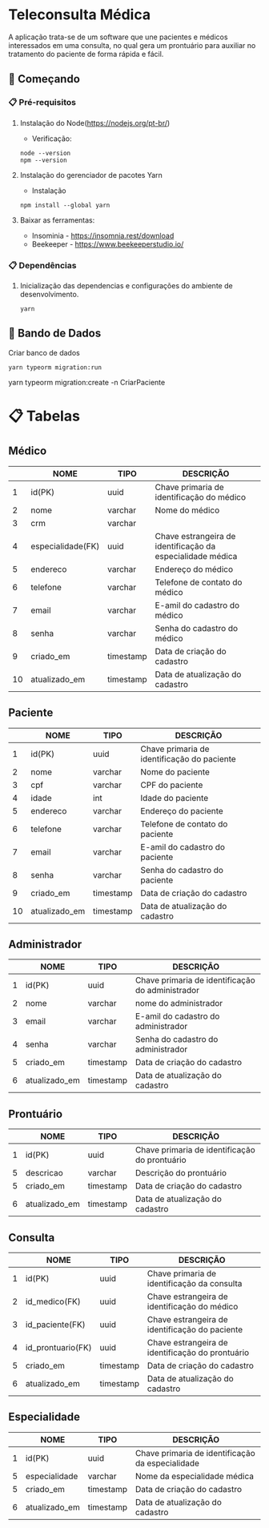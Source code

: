 # Teleconsulta Médica

A aplicação trata-se de um software que une pacientes e médicos interessados em uma consulta, no qual gera um prontuário para auxiliar no tratamento do paciente de forma rápida e fácil.

## 🚀 Começando

### 📋 Pré-requisitos

1. Instalação do Node(https://nodejs.org/pt-br/) 
    - Verificação:
    ```
    node --version
    npm --version
    ```

2. Instalação do gerenciador de pacotes Yarn
    - Instalação
    ```
    npm install --global yarn
    ```
3. Baixar as ferramentas:
    - Insominia - https://insomnia.rest/download
    - Beekeeper - https://www.beekeeperstudio.io/


### 📋 Dependências
1. Inicialização das dependencias e configurações do ambiente de desenvolvimento.
    ```
    yarn 
    ```

## 💾 Bando de Dados
Criar banco de dados
```
yarn typeorm migration:run
```






yarn typeorm migration:create -n CriarPaciente





# 📋 Tabelas

## Médico
|    | NOME              | TIPO      | DESCRIÇÃO                                                  |
| -- | ----------------- | --------- | ---------------------------------------------------------- |
|  1 | id(PK)            | uuid      | Chave primaria de identificação do médico                  |
|  2 | nome              | varchar   | Nome do médico                                             |
|  3 | crm               | varchar   |                                                            |
|  4 | especialidade(FK) | uuid      | Chave estrangeira de identificação da especialidade médica |
|  5 | endereco          | varchar   | Endereço do médico                                         |
|  6 | telefone          | varchar   | Telefone de contato do médico                              |
|  7 | email             | varchar   | E-amil do cadastro do médico                               |
|  8 | senha             | varchar   | Senha do cadastro do médico                                |
|  9 | criado_em         | timestamp | Data de criação do cadastro                                |
| 10 | atualizado_em     | timestamp | Data de atualização do cadastro                            |

## Paciente
|    | NOME          | TIPO      | DESCRIÇÃO                                   |
| -- | ------------- | --------- | ------------------------------------------- |
|  1 | id(PK)        | uuid      | Chave primaria de identificação do paciente |
|  2 | nome          | varchar   | Nome do paciente                            |
|  3 | cpf           | varchar   | CPF do paciente                             | 
|  4 | idade         | int       | Idade do paciente                           |
|  5 | endereco      | varchar   | Endereço do paciente                        |
|  6 | telefone      | varchar   | Telefone de contato do paciente             |
|  7 | email         | varchar   | E-amil do cadastro do paciente              |
|  8 | senha         | varchar   | Senha do cadastro do paciente               |
|  9 | criado_em     | timestamp | Data de criação do cadastro                 |
| 10 | atualizado_em | timestamp | Data de atualização do cadastro             |

## Administrador
|    | NOME          | TIPO      | DESCRIÇÃO                                        |
| -- | ------------- | --------- | ------------------------------------------------ |
|  1 | id(PK)        | uuid      | Chave primaria de identificação do administrador |
|  2 | nome          | varchar   | nome do administrador                            |
|  3 | email         | varchar   | E-amil do cadastro do administrador              |
|  4 | senha         | varchar   | Senha do cadastro do administrador               |
|  5 | criado_em     | timestamp | Data de criação do cadastro                      |
|  6 | atualizado_em | timestamp | Data de atualização do cadastro                  |

## Prontuário
|    | NOME          | TIPO      | DESCRIÇÃO                                     |
| -- | ------------- | --------- | --------------------------------------------- |
|  1 | id(PK)        | uuid      | Chave primaria de identificação do prontuário |
|  5 | descricao     | varchar   | Descrição do prontuário                       |
|  5 | criado_em     | timestamp | Data de criação do cadastro                   |
|  6 | atualizado_em | timestamp | Data de atualização do cadastro               |

## Consulta
|    | NOME              | TIPO      | DESCRIÇÃO                                        |
| -- | ----------------- | --------- | ------------------------------------------------ |
|  1 | id(PK)            | uuid      | Chave primaria de identificação da consulta      |
|  2 | id_medico(FK)     | uuid      | Chave estrangeira de identificação do médico     |
|  3 | id_paciente(FK)   | uuid      | Chave estrangeira de identificação do paciente   |
|  4 | id_prontuario(FK) | uuid      | Chave estrangeira de identificação do prontuário |
|  5 | criado_em         | timestamp | Data de criação do cadastro                      |
|  6 | atualizado_em     | timestamp | Data de atualização do cadastro                  |

## Especialidade
|    | NOME          | TIPO      | DESCRIÇÃO                                        |
| -- | ------------- | --------- | ------------------------------------------------ |
|  1 | id(PK)        | uuid      | Chave primaria de identificação da especialidade |
|  5 | especialidade | varchar   | Nome da especialidade médica                     |
|  5 | criado_em     | timestamp | Data de criação do cadastro                      |
|  6 | atualizado_em | timestamp | Data de atualização do cadastro                  |





